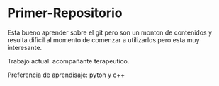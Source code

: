 # Primer-Repositorio

Esta bueno aprender sobre el git pero son un monton de contenidos y resulta dificil al momento de comenzar a utilizarlos pero esta muy interesante.

Trabajo actual: acompañante terapeutico.

Preferencia de aprendisaje: pyton y c++

